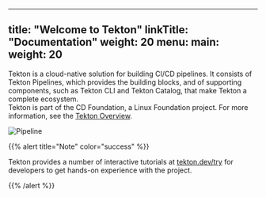 
---
title: "Welcome to Tekton"
linkTitle: "Documentation"
weight: 20
menu:
  main:
    weight: 20
---

Tekton is a cloud-native solution for building CI/CD pipelines. It consists of Tekton Pipelines, which provides
the building blocks, and of supporting components, such as Tekton CLI and Tekton Catalog, that make Tekton a complete ecosystem.  
Tekton is part of the CD Foundation, a Linux Foundation project. For more information, see the [Tekton Overview](/docs/overview). 
 
![Pipeline](/docs/concepts/concept-tasks-pipelines.png)

{{% alert title="Note" color="success" %}}

Tekton provides a number of interactive tutorials at [tekton.dev/try](/try)
for developers to get hands-on experience with the project.

{{% /alert %}}
